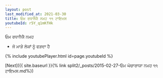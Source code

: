 ```yaml
---
layout: post
last_modified_at: 2021-03-30
title: ਓਮ ਰਧਾਨੈਯੈ ਨਮਹ ੧੧ ਟਾਇਮਸ
youtubeId: r5Y_q1mKfHk
---
```

 
 
 ਓਮ ਰਧਾਨੈਯੈ ਨਮਹ  
 
 -  ਜੋ ਮਾੜੇ ਲੋਕਾਂ ਨੂੰ ਫੜਦਾ ਹੈ 
 
  
 
  
 
 
 
 
 
 


{% include youtubePlayer.html id=page.youtubeId %}
 
[Next]({{ site.baseurl }}{% link  split2/_posts/2015-02-27-ਓਮ ਘੋਚਾਰਾਯਾ ਨਮਹ ੧੧ ਟਾਇਮਸ.md%})
 
